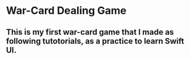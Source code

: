 # War-Card Dealing Game

## This is my first war-card game that I made as following tutotorials, as a practice to learn Swift UI.


